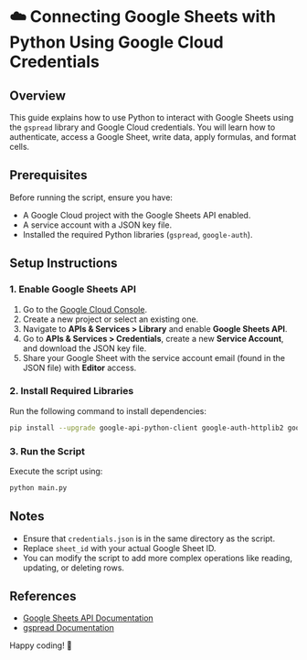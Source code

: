 # ☁️ Connecting Google Sheets with Python Using Google Cloud Credentials

## Overview
This guide explains how to use Python to interact with Google Sheets using the `gspread` library and Google Cloud credentials. You will learn how to authenticate, access a Google Sheet, write data, apply formulas, and format cells.

## Prerequisites
Before running the script, ensure you have:
- A Google Cloud project with the Google Sheets API enabled.
- A service account with a JSON key file.
- Installed the required Python libraries (`gspread`, `google-auth`).

## Setup Instructions

### 1. Enable Google Sheets API
1. Go to the [Google Cloud Console](https://console.cloud.google.com/).
2. Create a new project or select an existing one.
3. Navigate to **APIs & Services > Library** and enable **Google Sheets API**.
4. Go to **APIs & Services > Credentials**, create a new **Service Account**, and download the JSON key file.
5. Share your Google Sheet with the service account email (found in the JSON file) with **Editor** access.

### 2. Install Required Libraries
Run the following command to install dependencies:
```bash
pip install --upgrade google-api-python-client google-auth-httplib2 google-auth-oauthlib gspread
```

### 3. Run the Script
Execute the script using:
```bash
python main.py
```

## Notes
- Ensure that `credentials.json` is in the same directory as the script.
- Replace `sheet_id` with your actual Google Sheet ID.
- You can modify the script to add more complex operations like reading, updating, or deleting rows.

## References
- [Google Sheets API Documentation](https://developers.google.com/sheets/api)
- [gspread Documentation](https://docs.gspread.org/)

Happy coding! 🚀

